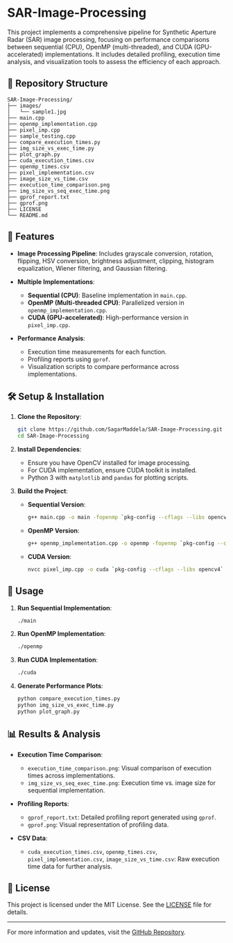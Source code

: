 # SAR-Image-Processing

This project implements a comprehensive pipeline for Synthetic Aperture Radar (SAR) image processing, focusing on performance comparisons between sequential (CPU), OpenMP (multi-threaded), and CUDA (GPU-accelerated) implementations. It includes detailed profiling, execution time analysis, and visualization tools to assess the efficiency of each approach.

## 📁 Repository Structure

```
SAR-Image-Processing/
├── images/
│   └── sample1.jpg
├── main.cpp
├── openmp_implementation.cpp
├── pixel_imp.cpp
├── sample_testing.cpp
├── compare_execution_times.py
├── img_size_vs_exec_time.py
├── plot_graph.py
├── cuda_execution_times.csv
├── openmp_times.csv
├── pixel_implementation.csv
├── image_size_vs_time.csv
├── execution_time_comparison.png
├── img_size_vs_seq_exec_time.png
├── gprof_report.txt
├── gprof.png
├── LICENSE
└── README.md
```

## 🚀 Features

* **Image Processing Pipeline**: Includes grayscale conversion, rotation, flipping, HSV conversion, brightness adjustment, clipping, histogram equalization, Wiener filtering, and Gaussian filtering.
* **Multiple Implementations**:

  * **Sequential (CPU)**: Baseline implementation in `main.cpp`.
  * **OpenMP (Multi-threaded CPU)**: Parallelized version in `openmp_implementation.cpp`.
  * **CUDA (GPU-accelerated)**: High-performance version in `pixel_imp.cpp`.
* **Performance Analysis**:

  * Execution time measurements for each function.
  * Profiling reports using `gprof`.
  * Visualization scripts to compare performance across implementations.

## 🛠️ Setup & Installation

1. **Clone the Repository**:

   ```bash
   git clone https://github.com/SagarMaddela/SAR-Image-Processing.git
   cd SAR-Image-Processing
   ```

2. **Install Dependencies**:

   * Ensure you have OpenCV installed for image processing.
   * For CUDA implementation, ensure CUDA toolkit is installed.
   * Python 3 with `matplotlib` and `pandas` for plotting scripts.

3. **Build the Project**:

   * **Sequential Version**:

     ```bash
     g++ main.cpp -o main -fopenmp `pkg-config --cflags --libs opencv4`
     ```
   * **OpenMP Version**:

     ```bash
     g++ openmp_implementation.cpp -o openmp -fopenmp `pkg-config --cflags --libs opencv4`
     ```
   * **CUDA Version**:

     ```bash
     nvcc pixel_imp.cpp -o cuda `pkg-config --cflags --libs opencv4`
     ```

## 🧪 Usage

1. **Run Sequential Implementation**:

   ```bash
   ./main
   ```

2. **Run OpenMP Implementation**:

   ```bash
   ./openmp
   ```

3. **Run CUDA Implementation**:

   ```bash
   ./cuda
   ```

4. **Generate Performance Plots**:

   ```bash
   python compare_execution_times.py
   python img_size_vs_exec_time.py
   python plot_graph.py
   ```

## 📊 Results & Analysis

* **Execution Time Comparison**:

  * `execution_time_comparison.png`: Visual comparison of execution times across implementations.
  * `img_size_vs_seq_exec_time.png`: Execution time vs. image size for sequential implementation.

* **Profiling Reports**:

  * `gprof_report.txt`: Detailed profiling report generated using `gprof`.
  * `gprof.png`: Visual representation of profiling data.

* **CSV Data**:

  * `cuda_execution_times.csv`, `openmp_times.csv`, `pixel_implementation.csv`, `image_size_vs_time.csv`: Raw execution time data for further analysis.

## 📄 License

This project is licensed under the MIT License. See the [LICENSE](LICENSE) file for details.

---

For more information and updates, visit the [GitHub Repository](https://github.com/SagarMaddela/SAR-Image-Processing).
